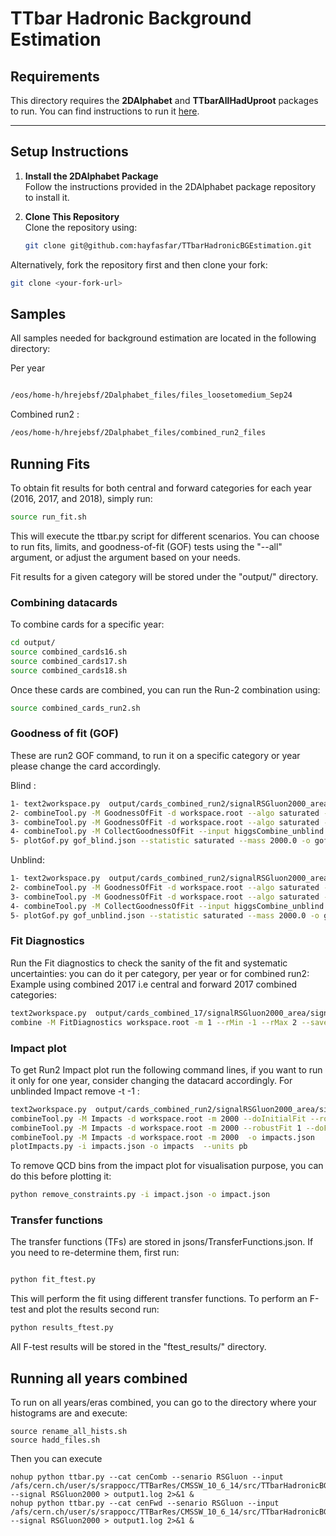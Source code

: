 # **TTbar Hadronic Background Estimation**

## **Requirements**
This directory requires the **2DAlphabet** and **TTbarAllHadUproot** packages to run. You can find instructions to run it [here](https://github.com/b2g-nano/TTbarAllHadUproot/tree/optimize). 

---

## **Setup Instructions**

1. **Install the 2DAlphabet Package**  
   Follow the instructions provided in the 2DAlphabet package repository to install it.

2. **Clone This Repository**  
   Clone the repository using:
   ```bash
   git clone git@github.com:hayfasfar/TTbarHadronicBGEstimation.git
   ``` 

Alternatively, fork the repository first and then clone your fork:
```bash
git clone <your-fork-url>
```

## **Samples**

All samples needed for background estimation are located in the following directory: 

Per year 
```bash

/eos/home-h/hrejebsf/2Dalphabet_files/files_loosetomedium_Sep24
```
Combined run2 :
```bash
/eos/home-h/hrejebsf/2Dalphabet_files/combined_run2_files
```


## **Running Fits**

To obtain fit results for both central and forward categories for each year (2016, 2017, and 2018), simply run:

```bash
source run_fit.sh
```
This will execute the ttbar.py script for different scenarios. You can choose to run fits, limits, and goodness-of-fit (GOF) tests using the "--all" argument, or adjust the argument based on your needs.

Fit results for a given category will be stored under the "output/" directory.

### Combining datacards

To combine cards for a specific year:

```bash
cd output/
source combined_cards16.sh
source combined_cards17.sh
source combined_cards18.sh
```
Once these cards are combined, you can run the Run-2 combination using:

```bash 
source combined_cards_run2.sh
```
### Goodness of fit (GOF) 

These are run2 GOF command, to run it on a specific category or year please change the card  accordingly. 

Blind : 

```bash
1- text2workspace.py  output/cards_combined_run2/signalRSGluon2000_area/signalRSGluon2000_card_combined.txt  -o workspace.root --channel-masks 
2- combineTool.py -M GoodnessOfFit -d workspace.root --algo saturated -n blind  -m 2000 --setParameterRanges r=-5.0,5.0  --setParameters mask_Name1_Name1_cen16Pass_SIG=1,mask_Name1_Name2_fwd16Pass_SIG=1,mask_Name2_Name1_cen17Pass_SIG=1,mask_Name2_Name2_fwd17Pass_SIG=1,mask_Name3_Name1_cen18Pass_SIG=1,mask_Name3_Name2_fwd18Pass_SIG=1
3- combineTool.py -M GoodnessOfFit -d workspace.root --algo saturated -n blind  -m 2000 --setParameterRanges r=-5.0,5.0 --toysFreq -t 200 -s -1 --setParameterRanges r=-5.0,5.0  -setParameters mask_Name1_Name1_cen16Pass_SIG=1,mask_Name1_Name2_fwd16Pass_SIG=1,mask_Name2_Name1_cen17Pass_SIG=1,mask_Name2_Name2_fwd17Pass_SIG=1,mask_Name3_Name1_cen18Pass_SIG=1,mask_Name3_Name2_fwd18Pass_SIG=1
4- combineTool.py -M CollectGoodnessOfFit --input higgsCombine_unblind.GoodnessOfFit.mH2000.root higgsCombine_unblind.GoodnessOfFit.mH2000.969972814.root -m 2000 -o gof_unblind.json
5- plotGof.py gof_blind.json --statistic saturated --mass 2000.0 -o gof_plot_blind_run2 --title-right="Combined run2 blind"
```

Unblind: 
```bash
1- text2workspace.py  output/cards_combined_run2/signalRSGluon2000_area/signalRSGluon2000_card_combined.txt  -o workspace.root
2- combineTool.py -M GoodnessOfFit -d workspace.root --algo saturated -n unblind  -m 2000 --setParameterRanges r=-5.0,5.0
3- combineTool.py -M GoodnessOfFit -d workspace.root --algo saturated -n unblind  -m 2000 --setParameterRanges r=-5.0,5.0 --toysFreq -t 200 -s -1 
4- combineTool.py -M CollectGoodnessOfFit --input higgsCombine_unblind.GoodnessOfFit.mH2000.root higgsCombine_unblind.GoodnessOfFit.mH2000.969972814.root -m 2000 -o gof_unblind.json
5- plotGof.py gof_unblind.json --statistic saturated --mass 2000.0 -o gof_plot_unblind_run2 --title-right="Combined run2 unblind"
```
### Fit Diagnostics 
Run the Fit diagnostics to check the sanity of the fit and systematic uncertainties: you can do it per category, per year or for combined run2:
Example using combined 2017 i.e central and forward 2017 combined categories: 
```bash 
text2workspace.py  output/cards_combined_17/signalRSGluon2000_area/signalRSGluon2000_card.txt  -o workspace.root
combine -M FitDiagnostics workspace.root -m 1 --rMin -1 --rMax 2 --saveShapes --saveWithUncertainties -n .combined2017
```
### Impact plot

To get Run2 Impact plot run the following command lines, if you want to run it only for one year, consider changing the datacard accordingly. For unblinded Impact remove -t -1 : 
```bash
text2workspace.py  output/cards_combined_run2/signalRSGluon2000_area/signalRSGluon2000_card_combined.txt  -o workspace.root
combineTool.py -M Impacts -d workspace.root -m 2000 --doInitialFit --robustFit 1 --expectSignal=1 --rMin -1 --rMax 2  --cminDefaultMinimizerStrategy 0 --cminPreScan --cminPreFit 1  -t -1 
combineTool.py -M Impacts -d workspace.root -m 2000 --robustFit 1 --doFits --parallel 16 --expectSignal=1 --cminDefaultMinimizerStrategy 0 --cminPreScan --cminPreFit 1  --rMin -1 --rMax 2 -t -1  --job-mode condor
combineTool.py -M Impacts -d workspace.root -m 2000  -o impacts.json
plotImpacts.py -i impacts.json -o impacts  --units pb
```
To remove QCD bins from the impact plot for visualisation purpose, you can do this before plotting it: 
```bash
python remove_constraints.py -i impact.json -o impact.json
```

### Transfer functions 

The transfer functions (TFs) are stored in jsons/TransferFunctions.json. If you need to re-determine them, first run:

```bash 

python fit_ftest.py
```
This will perform the fit using different transfer functions. To perform an F-test and plot the results second run:

```bash 
python results_ftest.py
```
All F-test results will be stored in the "ftest_results/" directory.



## Running all years combined

To run on all years/eras combined, you can go to the directory where your histograms are and execute: 

```
source rename_all_hists.sh
source hadd_files.sh
```

Then you can execute

```
nohup python ttbar.py --cat cenComb --senario RSGluon --input /afs/cern.ch/user/s/srappocc/TTBarRes/CMSSW_10_6_14/src/TTbarHadronicBGEstimation/files_loosetomedium_Sep24_Comb --signal RSGluon2000 > output1.log 2>&1 &
nohup python ttbar.py --cat cenFwd --senario RSGluon --input /afs/cern.ch/user/s/srappocc/TTBarRes/CMSSW_10_6_14/src/TTbarHadronicBGEstimation/files_loosetomedium_Sep24_Comb --signal RSGluon2000 > output1.log 2>&1 &
```
